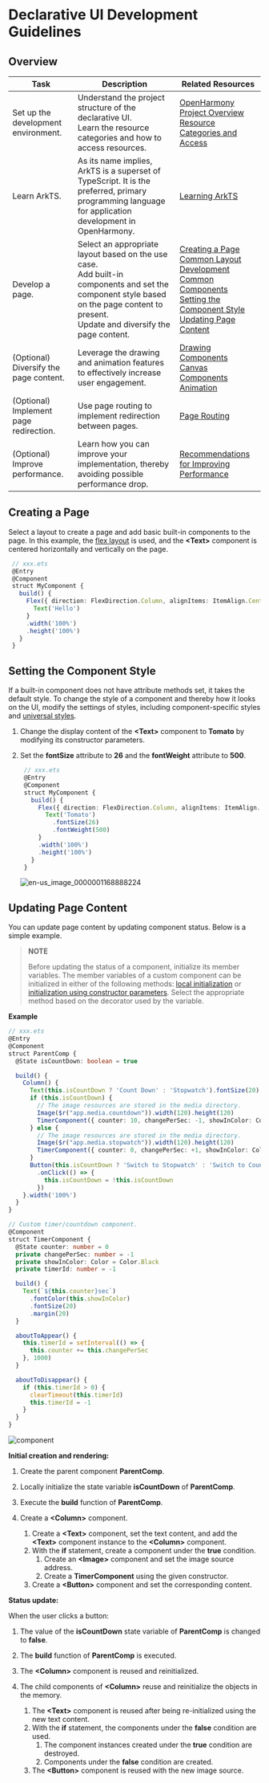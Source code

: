 # Declarative UI Development Guidelines

## Overview

| Task         | Description                                      | Related Resources                                    |
| ----------- | ---------------------------------------- | ---------------------------------------- |
| Set up the development environment.     | Understand the project structure of the declarative UI.<br>Learn the resource categories and how to access resources.             | [OpenHarmony Project Overview](https://developer.harmonyos.com/en/docs/documentation/doc-guides/ohos-project-overview-0000001218440650)<br>[Resource Categories and Access](../quick-start/resource-categories-and-access.md)|
| Learn ArkTS.  | As its name implies, ArkTS is a superset of TypeScript. It is the preferred, primary programming language for application development in OpenHarmony.| [Learning ArkTS](../quick-start/arkts-get-started.md)|
| Develop a page.       | Select an appropriate layout based on the use case.<br>Add built-in components and set the component style based on the page content to present.<br>Update and diversify the page content.| [Creating a Page](#creating-a-page)<br>          [Common Layout Development](ui-ts-layout-linear.md)<br>          [Common Components](ui-ts-components-intro.md)<br>[Setting the Component Style](#setting-the-component-styles)<br>[Updating Page Content](#updating-page-content)|
| (Optional) Diversify the page content.  | Leverage the drawing and animation features to effectively increase user engagement.                                  | [Drawing Components](../reference/arkui-ts/ts-drawing-components-circle.md)<br>[Canvas Components](../reference/arkui-ts/ts-components-canvas-canvas.md)<br>[Animation](../reference/arkui-ts/ts-animatorproperty.md)|
| (Optional) Implement page redirection.| Use page routing to implement redirection between pages.                      | [Page Routing](../reference/apis/js-apis-router.md)|
| (Optional) Improve performance.   | Learn how you can improve your implementation, thereby avoiding possible performance drop.                    | [Recommendations for Improving Performance](ui-ts-performance-improvement-recommendation.md)|

## Creating a Page

Select a layout to create a page and add basic built-in components to the page. In this example, the [flex layout](ui-ts-layout-flex.md) is used, and the **\<Text>** component is centered horizontally and vertically on the page.

   ```ts
    // xxx.ets
    @Entry
    @Component
    struct MyComponent {
      build() {
        Flex({ direction: FlexDirection.Column, alignItems: ItemAlign.Center, justifyContent: FlexAlign.Center }) {
          Text('Hello')
        }        
        .width('100%')
        .height('100%')
      }
    }
   ```

## Setting the Component Style

If a built-in component does not have attribute methods set, it takes the default style. To change the style of a component and thereby how it looks on the UI, modify the settings of styles, including component-specific styles and [universal styles](../reference/arkui-ts/ts-universal-attributes-size.md).

1. Change the display content of the **\<Text>** component to **Tomato** by modifying its constructor parameters.
2. Set the **fontSize** attribute to **26** and the **fontWeight** attribute to **500**.

   ```ts
    // xxx.ets
    @Entry
    @Component
    struct MyComponent {
      build() {
        Flex({ direction: FlexDirection.Column, alignItems: ItemAlign.Center, justifyContent: FlexAlign.Center }) {
          Text('Tomato')
            .fontSize(26)
            .fontWeight(500)
        }
        .width('100%')
        .height('100%')
      }
    }
   ```

   ![en-us_image_0000001168888224](figures/en-us_image_0000001168888224.png)

## Updating Page Content

You can update page content by updating component status. Below is a simple example.

> **NOTE**
>
> Before updating the status of a component, initialize its member variables. The member variables of a custom component can be initialized in either of the following methods: [local initialization](../quick-start/arkts-restrictions-and-extensions.md#initialization-and-restrictions-of-custom-components-member-variables) or [initialization using constructor parameters](../quick-start/arkts-restrictions-and-extensions.md#initialization-and-restrictions-of-custom-components-member-variables). Select the appropriate method based on the decorator used by the variable.

**Example**

```ts
// xxx.ets
@Entry
@Component
struct ParentComp {
  @State isCountDown: boolean = true

  build() {
    Column() {
      Text(this.isCountDown ? 'Count Down' : 'Stopwatch').fontSize(20).margin(20)
      if (this.isCountDown) {
        // The image resources are stored in the media directory.
        Image($r("app.media.countdown")).width(120).height(120)
        TimerComponent({ counter: 10, changePerSec: -1, showInColor: Color.Red })
      } else {
        // The image resources are stored in the media directory.
        Image($r("app.media.stopwatch")).width(120).height(120)
        TimerComponent({ counter: 0, changePerSec: +1, showInColor: Color.Black })
      }
      Button(this.isCountDown ? 'Switch to Stopwatch' : 'Switch to Count Down')
        .onClick(() => {
          this.isCountDown = !this.isCountDown
        })
    }.width('100%')
  }
}

// Custom timer/countdown component.
@Component
struct TimerComponent {
  @State counter: number = 0
  private changePerSec: number = -1
  private showInColor: Color = Color.Black
  private timerId: number = -1

  build() {
    Text(`${this.counter}sec`)
      .fontColor(this.showInColor)
      .fontSize(20)
      .margin(20)
  }

  aboutToAppear() {
    this.timerId = setInterval(() => {
      this.counter += this.changePerSec
    }, 1000)
  }

  aboutToDisappear() {
    if (this.timerId > 0) {
      clearTimeout(this.timerId)
      this.timerId = -1
    }
  }
}
```

![component](figures/component.gif)

**Initial creation and rendering:**

1. Create the parent component **ParentComp**.

2. Locally initialize the state variable **isCountDown** of **ParentComp**.

3. Execute the **build** function of **ParentComp**.

4. Create a **\<Column>** component.
   1. Create a **\<Text>** component, set the text content, and add the **\<Text>** component instance to the **\<Column>** component.
   2. With the **if** statement, create a component under the **true** condition.
       1. Create an **\<Image>** component and set the image source address.
       2. Create a **TimerComponent** using the given constructor.
   3. Create a **\<Button>** component and set the corresponding content.

**Status update:**

When the user clicks a button:

1. The value of the **isCountDown** state variable of **ParentComp** is changed to **false**.

2. The **build** function of **ParentComp** is executed.

3. The **\<Column>** component is reused and reinitialized.

4. The child components of **\<Column>** reuse and reinitialize the objects in the memory.
   1. The **\<Text>** component is reused after being re-initialized using the new text content.
   2. With the **if** statement, the components under the **false** condition are used.
       1. The component instances created under the **true** condition are destroyed.
       2. Components under the **false** condition are created.
   3. The **\<Button>** component is reused with the new image source.

